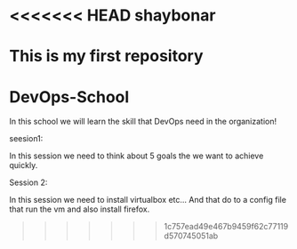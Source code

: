 <<<<<<< HEAD
shaybonar
=========

This is my first repository
=======
DevOps-School
=============
In this school we will learn the skill that DevOps need in the organization!

seesion1:

In this session we need to think about 5 goals the we want to achieve quickly.

Session 2:

In this session we need to install virtualbox etc...
And that do to a config file that run the vm and also install firefox.
>>>>>>> 1c757ead49e467b9459f62c77119d570745051ab
